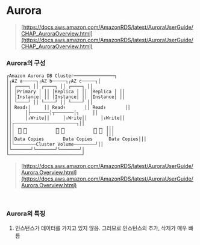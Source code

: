 Aurora
===
>[https://docs.aws.amazon.com/AmazonRDS/latest/AuroraUserGuide/CHAP_AuroraOverview.html](https://docs.aws.amazon.com/AmazonRDS/latest/AuroraUserGuide/CHAP_AuroraOverview.html)

### Aurora의 구성
```
┌Amazon Aurora DB Cluster───────────────┐
│┌AZ a─────┐┌AZ b─────┐┌AZ c─────┐│
││ ┌────┐ ││ ┌────┐ ││ ┌────┐ ││
││ │Primary │ ││ │Replica │ ││ │Replica │ ││
││ │Instance│ ││ │Instance│ ││ │Instance│ ││
││ └────┘ ││ └────┘ ││ └────┘ ││
││ Read↑│     ││ Read↑       ││ Read↑       ││
││     │├───────│┬───────│┐     ││
││     │↓Write││     │↓Write││     │↓Write││
││┌───────────────────────┐││
│││ ┌┐┌┐          ┌┐┌┐          ┌┐┌┐ │││
│││ └┘└┘          └┘└┘          └┘└┘ │││
│││Data Copies       Data Copies      Data Copies│││
││└────────Cluster Volume────────┘││
│└───────┘└───────┘└───────┘│
└───────────────────────────┘
```
>[https://docs.aws.amazon.com/AmazonRDS/latest/AuroraUserGuide/Aurora.Overview.html](https://docs.aws.amazon.com/AmazonRDS/latest/AuroraUserGuide/Aurora.Overview.html)

<br>

### Aurora의 특징
1. 인스턴스가 데이터를 가지고 있지 않음. 그러므로 인스턴스의 추가, 삭제가 매우 빠름

<br>
